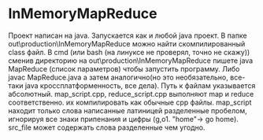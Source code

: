 # InMemoryMapReduce
Проект написан на java. Запускается как и любой java проект.
В папке out\production\InMemoryMapReduce можно найти скомпилированный class файл.
В cmd (или bash (на линуксе не проверял, точно не скажу)) сменив директорию на out\production\InMemoryMapReduce пишете
java MapReduce (список параметров) чтобы запустить программу. 
Либо javac MapReduce.java а затем аналогично(но это необязательно, все-таки java кроссплатформенность, все дела).
Путь к файлам указывается абсолютный. map_script.cpp, reduce_script.cpp выполняют map и reduce соответственно.
их компилировать как обычные сpp файлы.
map_script находит только слова написанные латиницей разделенные пробелом, игнорируя все знаки припенания и цифры (g,o1. "home"-> go home).
src_file может содержать слова разделенные чем угодно.

